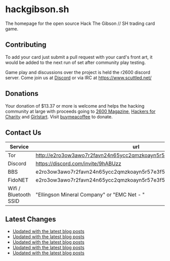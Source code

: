 # hackgibson.sh
The homepage for the open source Hack The Gibson // SH trading card game.


## Contributing

To add your card just submit a pull request with your card's front art, it would be added to the next run of set after community play testing.

Game play and discussions over the project is held the r2600 discord server. Come join us at [Discord](https://discord.com/invite/9hABUzz) or via IRC at https://www.scuttled.net/


## Donations

Your donation of $13.37 or more is welcome and helps the hacking community at large with proceeds going to [2600 Magazine](https://2600.com/), [Hackers for Charity](https://hackersforcharity.org) and [Girlstart](https://girlstart.org).  Visit [buymeacoffee](https://www.buymeacoffee.com/hackgibson.sh) to donate.


## Contact Us

Service | url
-|-
Tor | http://e2ro3ow3awo7r2favn24n65ycc2qmzkoayn5r57e3f56nvjwdcgg32ad.onion
Discord | https://discord.com/invite/9hABUzz
BBS | e2ro3ow3awo7r2favn24n65ycc2qmzkoayn5r57e3f56nvjwdcgg32ad.onion:23
FidoNET | e2ro3ow3awo7r2favn24n65ycc2qmzkoayn5r57e3f56nvjwdcgg32ad.onion:24554
Wifi / Bluetooth SSID | "Ellingson Mineral Company" or "EMC Net - <fidonet address>"

## Latest Changes
<!-- BLOG-POST-LIST:START -->
- [Updated with the latest blog posts](https://github.com/DFW2600/hackgibson.sh/commit/323e92d43ffb34b5d36150977d7b65952ca24766)
- [Updated with the latest blog posts](https://github.com/DFW2600/hackgibson.sh/commit/d319ab70f53a6f4256e1a8f82653876dbf68a2df)
- [Updated with the latest blog posts](https://github.com/DFW2600/hackgibson.sh/commit/f0499ac6817b8f4cefb4433eba5e390347491ea4)
- [Updated with the latest blog posts](https://github.com/DFW2600/hackgibson.sh/commit/9149dc41639735f4c4188a54808f8d0d3bbbfdc8)
- [Updated with the latest blog posts](https://github.com/DFW2600/hackgibson.sh/commit/413c3d27bf2362c37690299131c236ba5cb6e675)
<!-- BLOG-POST-LIST:END -->
